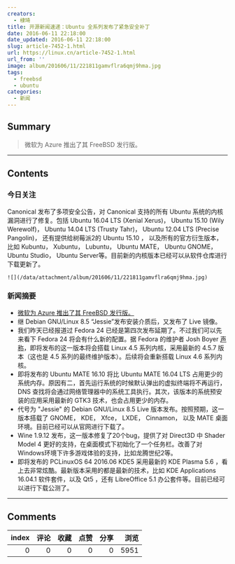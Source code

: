 ```yaml
---
creators:
  - 棣琦
title: 开源新闻速递：Ubuntu 全系列发布了紧急安全补丁
date: 2016-06-11 22:18:00
date_updated: 2016-06-11 22:18:00
slug: article-7452-1.html
url: https://linux.cn/article-7452-1.html
url_from: ''
image: album/201606/11/221811gamvflra6qmj9hma.jpg
tags:
  - freebsd
  - ubuntu
categories:
  - 新闻
---
```


## Summary

> 微软为 Azure 推出了其 FreeBSD 发行版。

***

<!-- more -->

## Contents

### 今日关注

Canonical 发布了多项安全公告，对 Canonical 支持的所有 Ubuntu 系统的内核漏洞进行了修复。包括 Ubuntu 16.04 LTS (Xenial Xerus)， Ubuntu 15.10 (Wily Werewolf)， Ubuntu 14.04 LTS (Trusty Tahr)， Ubuntu 12.04 LTS (Precise Pangolin)， 还有提供给树莓派2的 Ubuntu 15.10 ， 以及所有的官方衍生版本，比如 Kubuntu， Xubuntu， Lubuntu， Ubuntu MATE， Ubuntu GNOME， Ubuntu Studio， Ubuntu Server等。目前新的内核版本已经可以从软件仓库进行下载更新了。

`![](/data/attachment/album/201606/11/221811gamvflra6qmj9hma.jpg)`

### 新闻摘要

* [微软为 Azure 推出了其 FreeBSD 发行版。](https://linux.cn/article-7451-1.html)
* 继 Debian GNU/Linux 8.5 “Jessie”发布安装介质后，又发布了 Live 镜像。
* 我们昨天已经报道过 Fedora 24 已经是第四次发布延期了。不过我们可以先来看下 Fedora 24 将会有什么新的配置。据 Fedora 的维护者 Josh Boyer [声称](https://lists.fedoraproject.org/archives/list/devel@lists.fedoraproject.org/thread/3ZB7EOQ4FPBKKMFZNOKT5OA4N24EUAS4/)，即将发布的这一版本将会搭载 Linux 4.5 系列内核，采用最新的 4.5.7 版本（这也是 4.5 系列的最终维护版本）。后续将会重新搭载 Linux 4.6 系列内核。
* 即将发布的 Ubuntu MATE 16.10 将比 Ubuntu MATE 16.04 LTS 占用更少的系统内存。原因有二，首先运行系统的时候默认弹出的虚拟终端将不再运行，DNS 查找将会通过网络管理器中的系统工具执行。其次，该版本的系统预安装的应用采用最新的 GTK3 技术，也会占用更少的内存。
* 代号为 "Jessie" 的 Debian GNU/Linux 8.5 Live 版本发布。按照预期，这一版本搭载了 GNOME， KDE， Xfce， LXDE， Cinnamon， 以及 MATE 桌面环境。目前已经可以从官网进行下载了。
* Wine 1.9.12 发布，这一版本修复了20个bug，提供了对 Direct3D 中 Shader Model 4 更好的支持，在桌面模式下初始化了一个任务栏。改善了对Windows环境下许多游戏体验的支持，比如龙腾世纪2等。
* 即将发布的 PCLinuxOS 64 2016.06 KDE5 采用最新的 KDE Plasma 5.6 ，看上去非常炫酷。最新版本采用的都是最新的技术，比如 KDE Applications 16.04.1 软件套件，以及 Qt5 ，还有 LibreOffice 5.1 办公套件等。目前已经可以进行下载公测了。

***

## Comments


|   index |   评论 |   收藏 |   点赞 |   分享 |   浏览 |
|--------:|-------:|-------:|-------:|-------:|-------:|
|       0 |      0 |      0 |      0 |      0 |   5951 |
